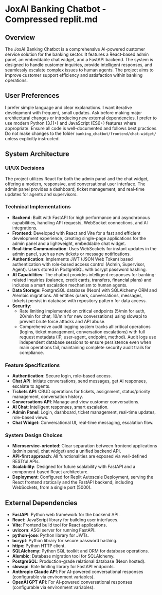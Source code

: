 # JoxAI Banking Chatbot - Compressed replit.md

## Overview
The JoxAI Banking Chatbot is a comprehensive AI-powered customer service solution for the banking sector. It features a React-based admin panel, an embeddable chat widget, and a FastAPI backend. The system is designed to handle customer inquiries, provide intelligent responses, and seamlessly escalate complex issues to human agents. The project aims to improve customer support efficiency and satisfaction within banking operations.

## User Preferences
I prefer simple language and clear explanations. I want iterative development with frequent, small updates. Ask before making major architectural changes or introducing new external dependencies. I prefer to use modern Python (3.11+) and JavaScript (ES6+) features where appropriate. Ensure all code is well-documented and follows best practices. Do not make changes to the folder `banking_chatbot/frontend/chat-widget/` unless explicitly instructed.

## System Architecture

### UI/UX Decisions
The project utilizes React for both the admin panel and the chat widget, offering a modern, responsive, and conversational user interface. The admin panel provides a dashboard, ticket management, and real-time updates for agents and supervisors.

### Technical Implementations
- **Backend**: Built with FastAPI for high performance and asynchronous capabilities, handling API requests, WebSocket connections, and AI integrations.
- **Frontend**: Developed with React and Vite for a fast and efficient development experience, creating single-page applications for the admin panel and a lightweight, embeddable chat widget.
- **Real-time Communication**: Uses WebSockets for instant updates in the admin panel, such as new tickets or message notifications.
- **Authentication**: Implements JWT (JSON Web Token) based authentication with role-based access control (Admin, Supervisor, Agent). Users stored in PostgreSQL with bcrypt password hashing.
- **AI Capabilities**: The chatbot provides intelligent responses for banking-related inquiries (balance, credit cards, transfers, financial plans) and includes a smart escalation mechanism to human agents.
- **Data Storage**: PostgreSQL database (Neon) with SQLAlchemy ORM and Alembic migrations. All entities (users, conversations, messages, tickets) persist in database with repository pattern for data access.
- **Security**: 
  - Rate limiting implemented on critical endpoints (5/min for auth, 20/min for chat, 10/min for new conversations) using slowapi to prevent brute force attacks and API abuse.
  - Comprehensive audit logging system tracks all critical operations (logins, ticket management, conversation escalations) with full request metadata (IP, user-agent, endpoint, method). Audit logs use independent database sessions to ensure persistence even when main operations fail, maintaining complete security audit trails for compliance.

### Feature Specifications
- **Authentication**: Secure login, role-based access.
- **Chat API**: Initiate conversations, send messages, get AI responses, escalate to agents.
- **Tickets API**: CRUD operations for tickets, assignment, status/priority management, conversation history.
- **Conversations API**: Manage and view customer conversations.
- **AI Chat**: Intelligent responses, smart escalation.
- **Admin Panel**: Login, dashboard, ticket management, real-time updates, role-based views.
- **Chat Widget**: Conversational UI, real-time messaging, escalation flow.

### System Design Choices
- **Microservice-oriented**: Clear separation between frontend applications (admin panel, chat widget) and a unified backend API.
- **API-first approach**: All functionalities are exposed via well-defined RESTful APIs.
- **Scalability**: Designed for future scalability with FastAPI and a component-based React architecture.
- **Deployment**: Configured for Replit Autoscale Deployment, serving the React frontend statically and the FastAPI backend, including WebSockets, from a single port (5000).

## External Dependencies
- **FastAPI**: Python web framework for the backend API.
- **React**: JavaScript library for building user interfaces.
- **Vite**: Frontend build tool for React applications.
- **uvicorn**: ASGI server for running FastAPI.
- **python-jose**: Python library for JWTs.
- **bcrypt**: Python library for secure password hashing.
- **httpx**: Python HTTP client.
- **SQLAlchemy**: Python SQL toolkit and ORM for database operations.
- **Alembic**: Database migration tool for SQLAlchemy.
- **PostgreSQL**: Production-grade relational database (Neon hosted).
- **slowapi**: Rate limiting library for FastAPI endpoints.
- **Anthropic Claude API**: For AI-powered conversational responses (configurable via environment variables).
- **OpenAI GPT API**: For AI-powered conversational responses (configurable via environment variables).